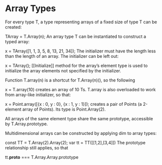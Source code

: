 # Array Types  



For every type T, a type representing arrays of a fixed size of type T can be created:

TArray = T.Array(n);
An array type T can be instantiated to construct a typed array:

x = TArray([1, 1, 3, 5, 8, 13, 21, 34]);
The initializer must have the length less than the length of an array. The initializer can be left out:

x = TArray();
[[Initialize]] method for the array’s element type is used to initialize the array elements not specified by the initializer.

Function T.array(n) is a shortcut for T.Array(n)(), so the following

x = T.array(10)
creates an array of 10 Ts. T.array is also overloaded to work from array-like initializer, so that:

x = Point.array([{x : 0, y : 0}, {x : 1, y : 1}]);
creates a pair of Points (a 2-element array of Points). Its type is Point.Array(2).

All arrays of the same element type share the same prototype, accessible by T.Array.prototype.

Multidimensional arrays can be constructed by applying dim to array types:

const TT = T.Array(2).Array(2);
var tt = TT([[1,2],[3,4]])
The prototype relationship still applies, so that

 tt.__proto__ === T.Array.Array.prototype

